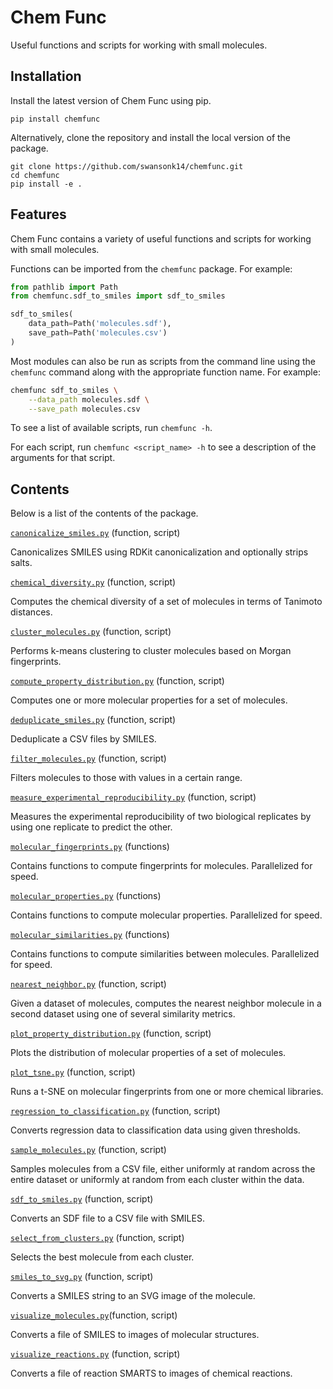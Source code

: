 # Chem Func

Useful functions and scripts for working with small molecules.

## Installation

Install the latest version of Chem Func using pip.
```
pip install chemfunc
```

Alternatively, clone the repository and install the local version of the package.
```
git clone https://github.com/swansonk14/chemfunc.git
cd chemfunc
pip install -e .
```


## Features

Chem Func contains a variety of useful functions and scripts for working with small molecules.

Functions can be imported from the `chemfunc` package. For example:
```python
from pathlib import Path
from chemfunc.sdf_to_smiles import sdf_to_smiles

sdf_to_smiles(
    data_path=Path('molecules.sdf'),
    save_path=Path('molecules.csv')
)
```

Most modules can also be run as scripts from the command line using the `chemfunc` command along with the appropriate function name. For example:
```bash
chemfunc sdf_to_smiles \
    --data_path molecules.sdf \
    --save_path molecules.csv
```

To see a list of available scripts, run `chemfunc -h`.

For each script, run `chemfunc <script_name> -h` to see a description of the arguments for that script.


## Contents

Below is a list of the contents of the package.

[`canonicalize_smiles.py`](https://github.com/swansonk14/chemfunc/blob/main/chemfunc/canonicalize_smiles.py) (function, script)

Canonicalizes SMILES using RDKit canonicalization and optionally strips salts.

[`chemical_diversity.py`](https://github.com/swansonk14/chemfunc/blob/main/chemfunc/chemical_diversity.py) (function, script)

Computes the chemical diversity of a set of molecules in terms of Tanimoto distances.

[`cluster_molecules.py`](https://github.com/swansonk14/chemfunc/blob/main/chemfunc/cluster_molecules.py) (function, script)

Performs k-means clustering to cluster molecules based on Morgan fingerprints.

[`compute_property_distribution.py`](https://github.com/swansonk14/chemfunc/blob/main/chemfunc/compute_property_distribution.py) (function, script)

Computes one or more molecular properties for a set of molecules.

[`deduplicate_smiles.py`](https://github.com/swansonk14/chemfunc/blob/main/chemfunc/deduplicate_smiles.py) (function, script)

Deduplicate a CSV files by SMILES.

[`filter_molecules.py`](https://github.com/swansonk14/chemfunc/blob/main/chemfunc/filter_molecules.py) (function, script)

Filters molecules to those with values in a certain range.

[`measure_experimental_reproducibility.py`](https://github.com/swansonk14/chemfunc/blob/main/chemfunc/measure_experimental_reproducibility.py) (function, script)

Measures the experimental reproducibility of two biological replicates by using one replicate to predict the other.

[`molecular_fingerprints.py`](https://github.com/swansonk14/chemfunc/blob/main/chemfunc/molecular_fingerprints.py) (functions)

Contains functions to compute fingerprints for molecules. Parallelized for speed.

[`molecular_properties.py`](https://github.com/swansonk14/chemfunc/blob/main/chemfunc/molecular_properties.py) (functions)

Contains functions to compute molecular properties. Parallelized for speed.

[`molecular_similarities.py`](https://github.com/swansonk14/chemfunc/blob/main/chemfunc/molecular_similarities.py) (functions)

Contains functions to compute similarities between molecules. Parallelized for speed.

[`nearest_neighbor.py`](https://github.com/swansonk14/chemfunc/blob/main/chemfunc/nearest_neighbor.py) (function, script)

Given a dataset of molecules, computes the nearest neighbor molecule in a second dataset using one of several similarity metrics.

[`plot_property_distribution.py`](https://github.com/swansonk14/chemfunc/blob/main/chemfunc/plot_property_distribution.py) (function, script)

Plots the distribution of molecular properties of a set of molecules.

[`plot_tsne.py`](https://github.com/swansonk14/chemfunc/blob/main/chemfunc/plot_tsne.py) (function, script)

Runs a t-SNE on molecular fingerprints from one or more chemical libraries.

[`regression_to_classification.py`](https://github.com/swansonk14/chemfunc/blob/main/chemfunc/regression_to_classification.py) (function, script)

Converts regression data to classification data using given thresholds.

[`sample_molecules.py`](https://github.com/swansonk14/chemfunc/blob/main/chemfunc/sample_molecules.py) (function, script)

Samples molecules from a CSV file, either uniformly at random across the entire dataset or uniformly at random from each cluster within the data.

[`sdf_to_smiles.py`](https://github.com/swansonk14/chemfunc/blob/main/chemfunc/sdf_to_smiles.py) (function, script)

Converts an SDF file to a CSV file with SMILES.

[`select_from_clusters.py`](https://github.com/swansonk14/chemfunc/blob/main/chemfunc/select_from_clusters.py) (function, script)

Selects the best molecule from each cluster.

[`smiles_to_svg.py`](https://github.com/swansonk14/chemfunc/blob/main/chemfunc/smiles_to_svg.py) (function, script)

Converts a SMILES string to an SVG image of the molecule.

[`visualize_molecules.py`](https://github.com/swansonk14/chemfunc/blob/main/chemfunc/visualize_molecules.py)(function, script)

Converts a file of SMILES to images of molecular structures.

[`visualize_reactions.py`](https://github.com/swansonk14/chemfunc/blob/main/chemfunc/visualize_reactions.py) (function, script)

Converts a file of reaction SMARTS to images of chemical reactions.
